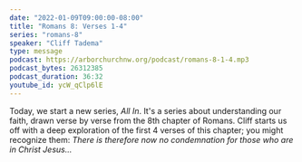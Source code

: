 ```yaml
---
date: "2022-01-09T09:00:00-08:00"
title: "Romans 8: Verses 1-4"
series: "romans-8"
speaker: "Cliff Tadema"
type: message
podcast: https://arborchurchnw.org/podcast/romans-8-1-4.mp3
podcast_bytes: 26312385
podcast_duration: 36:32
youtube_id: ycW_qClp6lE
---
```


Today, we start a new series, *All In*. It's a series about understanding our faith, drawn verse by verse from the 8th chapter of Romans. Cliff starts us off with a deep exploration of the first 4 verses of this chapter; you might recognize them: *There is therefore now no condemnation for those who are in Christ Jesus...*
